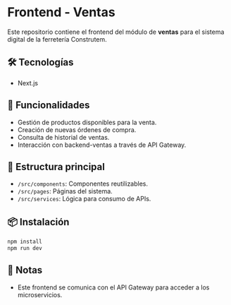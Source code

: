 # Frontend - Ventas

Este repositorio contiene el frontend del módulo de **ventas** para el sistema digital de la ferretería Construtem.

## 🛠️ Tecnologías
- Next.js

## 🚀 Funcionalidades
- Gestión de productos disponibles para la venta.
- Creación de nuevas órdenes de compra.
- Consulta de historial de ventas.
- Interacción con backend-ventas a través de API Gateway.

## 📂 Estructura principal
- `/src/components`: Componentes reutilizables.
- `/src/pages`: Páginas del sistema.
- `/src/services`: Lógica para consumo de APIs.

## 📦 Instalación
```bash
npm install
npm run dev
```

## 📌 Notas
- Este frontend se comunica con el API Gateway para acceder a los microservicios.
